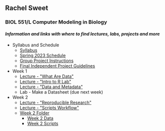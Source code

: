 ## Rachel Sweet
### **BIOL 551/L Computer Modeling in Biology**
#### _Information and links with where to find lectures, labs, projects and more_
* Syllabus and Schedule
  * [Syllabus](https://github.com/Biol551-CSUN/Spring-2023/blob/main/Syllabus_and_Schedule/syllabus_Computer%20Modeling%20Spring%202023_UPDATED.pdf)
  * [Spring 2023 Schedule](https://github.com/Biol551-CSUN/Spring-2023/blob/main/Syllabus_and_Schedule/Schedule%20Spring%202023.pdf)
  * [Group Project Instructions](https://github.com/Biol551-CSUN/Spring-2023/blob/main/Syllabus_and_Schedule/Group%20project%20instructions%20.pdf)
  * [Final Independent Project Guidelines](https://github.com/Biol551-CSUN/Spring-2023/blob/main/Syllabus_and_Schedule/Final%20independent%20project_guidelines.pdf)
* Week 1
  * [Lecture - "What Are Data"](https://rawcdn.githack.com/Biol551-CSUN/Spring-2023/c2f03e213e9f77ff2b5637d9ca79c529bb27feb6/Week_01/1_What_is_Data.html#1)
  * [Lecture - "Intro to R Lab"](https://rawcdn.githack.com/Biol551-CSUN/Spring-2023/c2f03e213e9f77ff2b5637d9ca79c529bb27feb6/Week_01/1_Lab_Rintro.html#1)
  * [Lecture - "Data and Metadata"](https://rawcdn.githack.com/Biol551-CSUN/Spring-2023/16ebd245790a0b38715afbc39a1360673f5075fa/Week_01/2_Collecting_Data_and_metadata.html#1)
  * Lab - Make a Datasheet (due next week)
* Week 2
  * [Lecture - "Reproducible Research"](https://rawcdn.githack.com/Biol551-CSUN/Spring-2023/6a173116f874c06bb2a11965a412fbde4cb050bb/Week_02/3_Reproducible_Research.html#1)
  * [Lecture - "Scripts Workflow"](https://rawcdn.githack.com/Biol551-CSUN/Spring-2023/9d3f0cdc2c4c4002fa252178331e58349f8d6dbd/Week_02/4_Scripts_Workflow.html)
  * [Week 2 Folder](https://github.com/Biol551-CSUN/Sweet/tree/main/Week_02)
    * [Week 2 Data](https://github.com/Biol551-CSUN/Sweet/tree/main/Week_02/Data)
    * [Week 2 Scripts](https://github.com/Biol551-CSUN/Sweet/tree/main/Week_02)
